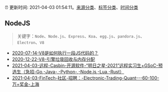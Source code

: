 :alarm_clock: 更新时间: 2021-04-03 01:54:11。[来源分类](../README.md)、[标签分类](../TAGS.md)、[时间分类](../TIMELINE.md)

## NodeJS


> 关键字：`Node`、`Node.js`、`Express`、`Koa`、`egg.js`、`pandora.js`、`Electron`、`V8`



- [2020-07-14-V8是如何执行一段JS代码的？](https://www.ershicimi.com/p/cb16aeed88d6f02c5e6575abe6e48a78) 
- [2020-12-22-V8-引擎垃圾回收与内存分配](https://www.ershicimi.com/p/1a0e4f18abc4d979ab8de6939f2ac8cb) 
- [2021-04-03-远程-Casbin-开源软件-“明日之星-2021”远程实习生+GSoC-预选生（急招-Go,-Java-,-Python-,-Node.js,-Lua,-Rust）](https://www.v2ex.com/t/767728) 
- [2021-04-03-FinTech-社区-招聘：-Electronic-Trading-Quant---60-100-万+奖金-上海](https://www.v2ex.com/t/767727) 